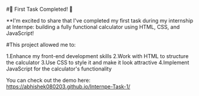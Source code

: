 #🚀 First Task Completed! 🚀

**I'm excited to share that I've completed my first task during my internship at Internpe: building a fully functional calculator using HTML, CSS, and JavaScript!

#This project allowed me to:

1.Enhance my front-end development skills
2.Work with HTML to structure the calculator
3.Use CSS to style it and make it look attractive
4.Implement JavaScript for the calculator's functionality

You can check out the demo here: https://abhishek080203.github.io/Internpe-Task-1/

